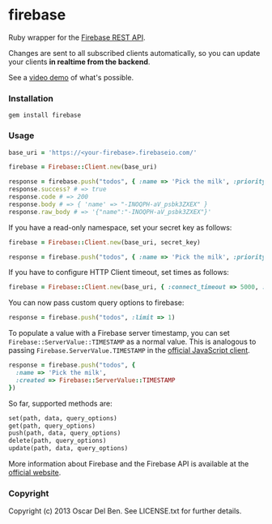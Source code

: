 # firebase

Ruby wrapper for the [Firebase REST API](https://www.firebase.com/docs/rest/api/).

Changes are sent to all subscribed clients automatically, so you can
update your clients **in realtime from the backend**.

See a [video demo](https://vimeo.com/41494336?utm_source=internal&utm_medium=email&utm_content=cliptranscoded&utm_campaign=adminclip) of what's possible.

### Installation

```
gem install firebase
```
### Usage

```ruby
base_uri = 'https://<your-firebase>.firebaseio.com/'

firebase = Firebase::Client.new(base_uri)

response = firebase.push("todos", { :name => 'Pick the milk', :priority => 1 })
response.success? # => true
response.code # => 200
response.body # => { 'name' => "-INOQPH-aV_psbk3ZXEX" }
response.raw_body # => '{"name":"-INOQPH-aV_psbk3ZXEX"}'
```

If you have a read-only namespace, set your secret key as follows:
```ruby
firebase = Firebase::Client.new(base_uri, secret_key)

response = firebase.push("todos", { :name => 'Pick the milk', :priority => 1 })
```

If you have to configure HTTP Client timeout, set times as follows:
```ruby
firebase = Firebase::Client.new(base_uri, { :connect_timeout => 5000, :send_timeout => 5000, :receive_timeout => 5000})
```

You can now pass custom query options to firebase:

```ruby
response = firebase.push("todos", :limit => 1)
```

To populate a value with a Firebase server timestamp, you can set `Firebase::ServerValue::TIMESTAMP` as a normal value. This is analogous to passing `Firebase.ServerValue.TIMESTAMP` in the [official JavaScript client](https://www.firebase.com/docs/web/api/servervalue/timestamp.html).

```ruby
response = firebase.push("todos", {
  :name => 'Pick the milk',
  :created => Firebase::ServerValue::TIMESTAMP
})
```

So far, supported methods are:

```ruby
set(path, data, query_options)
get(path, query_options)
push(path, data, query_options)
delete(path, query_options)
update(path, data, query_options)
```

More information about Firebase and the Firebase API is available at the
[official website](http://www.firebase.com/).

### Copyright

Copyright (c) 2013 Oscar Del Ben. See LICENSE.txt for
further details.
